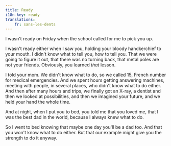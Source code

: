 ```yaml
---
title: Ready
i18n-key: ready
translations:
    fr: sans-les-dents
---
```


I wasn't ready on Friday when the school called for me to pick you up.

I wasn't ready either when I saw you, holding your bloody handkerchief to your mouth. I didn't know what to tell you, how to tell you. That we were going to figure it out, that there was no turning back, that metal poles are not your friends. Obviously, you learned _that_ lesson.

I told your mom. We didn't know what to do, so we called 15, French number for medical emergencies. And we spent hours getting answering machines, meeting with people, in several places, who didn't know what to do either. And then after many hours and trips, we finally got an X-ray, a dentist and then we looked at possibilities, and then we imagined your future, and we held your hand the whole time.

And at night, when I put you to bed, you told me that you loved me, that I was the best dad in the world, because I always knew what to do.

So I went to bed knowing that maybe one day you'll be a dad too. And that you won't know what to do either. But that our example might give you the strength to do it anyway.
